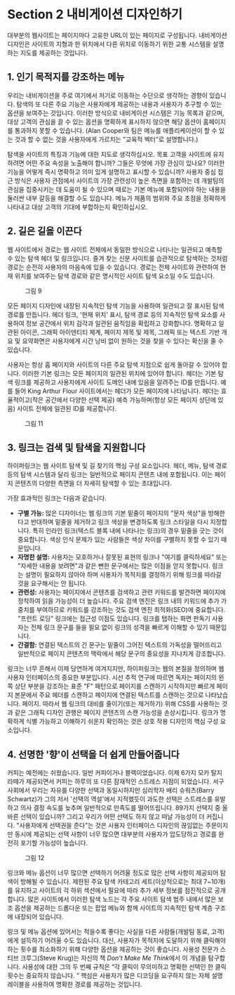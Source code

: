 # Section 2 내비게이션 디자인하기

대부분의 웹사이트는 페이지마다 고유한 URL이 있는 페이지로 구성됩니다. 내비게이션 디자인은 사이트의 지형과 한 위치에서 다른 위치로 이동하기 위한 교통 시스템을 설명하는 지도를 제공하는 것입니다.

## 1. 인기 목적지를 강조하는 메뉴

우리는 내비게이션을 주로 여기에서 저기로 이동하는 수단으로 생각하는 경향이 있습니다. 탐색의 또 다른 주요 기능은 사용자에게 제공하는 내용과 사용자가 추구할 수 있는 옵션을 보여주는 것입니다. 이러한 방식으로 내비게이션 시스템은 기능 목록과 같으며, 대상 고객의 관심을 끌 수 있는 옵션을 명확하게 표시하지 않으면 해당 옵션이 홈페이지를 통과하지 못할 수 있습니다. (Alan Cooper와 팀은 메뉴를 애플리케이션이 할 수 있는 것과 할 수 없는 것을 사용자에게 가르치는 "교육적 벡터"로 설명합니다.)

탐색을 사이트의 특징과 기능에 대한 지도로 생각하십시오. 목표 고객을 사이트에 유지하려면 어떤 주요 속성을 노출해야 합니까? 그들은 무엇에 가장 관심이 있나요? 이러한 기능을 어떻게 즉시 명확하고 의미 있게 설명하고 표시할 수 있습니까? 사용자 중심 접근 방식은 사용자 관점에서 사이트의 가장 관련성이 높은 측면을 포함하는 데 개발팀의 관심을 집중시키는 데 도움이 될 수 있으며 때로는 기본 메뉴에 포함되어야 하는 내용을 둘러싼 내부 갈등을 해결할 수도 있습니다. 메뉴가 제품의 범위와 주요 초점을 정확하게 나타내고 대상 고객의 기대에 부합하는지 확인하십시오.

## 2. 길은 길을 이끈다

웹 사이트에서 경로는 웹 사이트 전체에서 동일한 방식으로 나타나는 일관되고 예측할 수 있는 탐색 헤더 및 링크입니다. 즐겨 찾는 신문 사이트를 습관적으로 탐색하는 것처럼 경로는 순전히 사용자의 마음속에 있을 수 있습니다. 경로는 전체 사이트와 관련하여 현재 위치를 보여주는 탐색 경로와 같은 명시적인 사이트 탐색 요소일 수도 있습니다.

<figure>
  <img id="figure9" alt="" src="/images/part/7/9.png">
  <figcaption>
    그림 9
  </figcaption>
</figure>

모든 페이지 디자인에 내장된 지속적인 탐색 기능을 사용하여 일관되고 잘 표시된 탐색 경로를 만듭니다. 헤더 링크, '현재 위치' 표시, 탐색 경로 등의 지속적인 탐색 요소를 사용하여 정보 공간에서 위치 감각과 일관된 움직임을 확립하고 강화합니다. 명확하고 일관된 아이콘, 그래픽 아이덴티티 체계, 페이지 제목 및 제목, 그래픽 또는 텍스트 기반 개요 및 요약화면은 사용자에게 시간 낭비 없이 원하는 것을 찾을 수 있다는 확신을 줄 수 있습니다.

사용자는 항상 홈 페이지와 사이트의 다른 주요 탐색 지점으로 쉽게 돌아갈 수 있어야 합니다. 이러한 기본 링크는 모든 페이지의 일관된 위치에 있어야 합니다. 헤더는 기본 탐색 링크를 제공하고 사용자에게 사이트 도메인 내에 있음을 알려주는 ID를 만듭니다. 예를 들어 King Arthur Flour 사이트에서는 헤더가 모든 페이지에 나타납니다. 헤더는 효율적이고(작은 공간에서 다양한 선택 제공) 예측 가능하며(항상 모든 페이지 상단에 있음) 사이트 전체에 일관된 ID를 제공합니다.

<figure>
  <img id="figure11" alt="" src="/images/part/7/11.png">
  <figcaption>
    그림 11
  </figcaption>
</figure>

## 3. 링크는 검색 및 탐색을 지원합니다

하이퍼링크는 웹 사이트 탐색 및 길 찾기의 핵심 구성 요소입니다. 헤더, 메뉴, 탐색 경로 등의 탐색 시스템과 달리 링크는 일반적으로 페이지 콘텐츠 내에 포함됩니다. 이는 페이지 콘텐츠의 다양한 측면을 더 자세히 탐색할 수 있는 초대입니다.

가장 효과적인 링크는 다음과 같습니다.

- **구별 가능:** 많은 디자이너는 웹 링크의 기본 밑줄이 페이지의 "문자 색상"을 방해한다고 반대하며 밑줄을 제거하고 링크 색상을 변경하도록 링크 스타일을 다시 지정합니다. 특히 인라인 링크(텍스트 블록 내에 나타나는 링크)의 경우 밑줄을 긋는 것이 중요합니다. 색상 인식 문제가 있는 사람들은 색상 차이를 구별하지 못할 수 있기 때문입니다.
- **자명한 설명:** 사용자는 모호하거나 잘못된 표현의 링크나 "여기를 클릭하세요" 또는 "자세한 내용을 보려면"과 같은 뻔한 문구에서는 많은 이점을 얻지 못합니다. 링크는 설명이 필요하지 않아야 하며 사용자가 목적지를 결정하기 위해 링크를 따라갈 것을 요구해서는 안 됩니다.
- **관련성:** 사용자는 페이지에서 콘텐츠를 검색하고 관련 키워드를 발견하면 페이지에 정착하여 읽을 가능성이 더 높습니다. 주요 검색 엔진은 링크 내의 키워드에 추가 가중치를 부여하므로 키워드를 강조하는 것도 검색 엔진 최적화(SEO)에 중요합니다. "프런트 로딩" 링크에는 접근성 이점도 있습니다. 링크를 탭하는 화면 판독기 사용자는 전체 링크 문구를 들을 필요 없이 링크의 성격을 빠르게 이해할 수 있기 때문입니다.
- **간결함:** 연결된 텍스트의 긴 문구는 밑줄이 그어진 텍스트의 가독성을 떨어뜨리고 일반적으로 페이지 콘텐츠의 맥락에서 해당 문구의 중요성을 지나치게 강조합니다.

링크는 너무 흔해서 이제 당연하게 여겨지지만, 하이퍼링크는 웹의 본질을 정의하며 웹 사용자 인터페이스의 중요한 부분입니다. 시선 추적 연구에 따르면 독자는 페이지의 왼쪽 상단 부분을 강조하는 표준 "F" 패턴으로 페이지를 스캔하기 시작하지만 빠르게 페이지 본문에서 주요 헤더를 스캔하고 페이지에 연결된 텍스트를 스캔하는 것으로 나타났습니다. 페이지. 따라서 웹 링크의 대비를 줄이기(또는 제거하기) 위해 CSS를 사용하는 것과 같은 그래픽 디자인 관행은 페이지 콘텐츠의 스캔 가능성을 손상시킵니다. 링크가 명확하게 식별 가능하고 이해하기 쉬운지 확인하는 것은 상호 작용 디자인의 핵심 구성 요소입니다.

## 4. 선명한 '향'이 선택을 더 쉽게 만들어줍니다

커피는 예전에는 쉬웠습니다. 일반 커피이거나 블랙이었습니다. 이제 6가지 모카 탈지 라떼가 제공되면서 커피는 하루의 또 다른 잠재적인 스트레스 지점이 되었습니다. 서구 사회에서 우리는 자유를 다양한 선택과 동일시하지만 심리학자 배리 슈워츠(Barry Schwartz)가 그의 저서 '선택의 역설'에서 지적했듯이 과도한 선택은 스트레스를 유발하고 의사 결정 속도를 늦추며 일반적으로 만족도를 떨어뜨립니다. 89가지 선택지 중 올바른 선택이 있습니까? 그리고 우리가 어떤 선택도 하지 않고 떠날 가능성이 더 커집니다. "사용자에게 선택권을 준다"는 것은 사용자 인터페이스 디자인의 끊임없는 주문이지만 동시에 제공되는 선택 사항이 너무 많으면 대부분의 사용자가 압도당하고 경로를 완전히 포기할 가능성이 높습니다.

<figure>
  <img id="figure12" alt="" src="/images/part/7/12.png">
  <figcaption>
    그림 12
  </figcaption>
</figure>

링크와 메뉴 옵션이 너무 많으면 선택하기 어려울 정도로 많은 선택 사항이 제공되어 탐색이 방해될 수 있습니다. 제한된 주요 탐색 카테고리 세트(이상적으로는 최대 7~10개)를 유지하고 사이트의 각 하위 섹션에서 필요에 따라 추가 세부 정보를 점진적으로 공개합니다. 많은 사이트에서 이러한 탐색 노드는 각 주요 사이트 탐색 범주 내에서 많은 보조 옵션을 제공하는 드롭다운 또는 팝업 메뉴와 함께 사이트의 지속적인 탐색 계층 구조에 내장되어 있습니다.

링크 및 메뉴 옵션에 있어서는 적을수록 좋다는 사실을 다른 사람들(개발팀 동료, 고객)에게 설득하기 어려울 수도 있습니다. 대신, 사용자가 목적지에 도달하기 위해 클릭해야 하는 횟수를 최소화하기 위해 다양한 옵션을 제공하는 것이 좋습니다. 사용성 전문가 스티브 크루그(Steve Krug)는 자신의 책 *Don't Make Me Think*에서 이 개념을 탐구합니다. 사용성에 대한 그의 두 번째 규칙은 “각 클릭이 무의미하고 명확한 선택인 한 클릭 횟수는 중요하지 않습니다. ” 핵심은 사용자가 많은 디코딩을 요구하지 않는 자체 설명 레이블을 사용하여 명확한 경로를 제공하는 것입니다.
